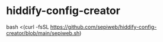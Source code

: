 # hiddify-config-creator

bash <(curl -fsSL https://github.com/sepiweb/hiddify-config-creator/blob/main/sepiweb.sh)
